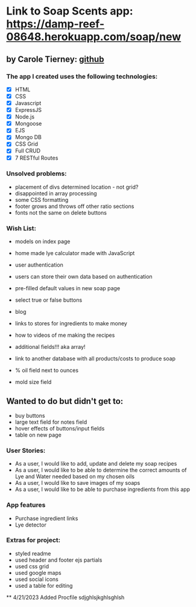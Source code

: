 # Link to Soap Scents app: https://damp-reef-08648.herokuapp.com/soap/new

## by Carole Tierney: [github](https://github.com/caroleatierney)

### The app I created uses the following technologies:
- [x] HTML
- [x] CSS
- [x] Javascript
- [x] ExpressJS
- [x] Node.js
- [x] Mongoose
- [x] EJS
- [x] Mongo DB
- [x] CSS Grid
- [x] Full CRUD
- [x] 7 RESTful Routes

### Unsolved problems:
* placement of divs determined location - not grid?
* disappointed in array processing
* some CSS formatting
* footer grows and throws off other ratio sections
* fonts not the same on delete buttons

### Wish List:
* models on index page
* home made lye calculator made with JavaScript

* user authentication
* users can store their own data based on authentication

* pre-filled default values in new soap page
* select true or false buttons
* blog

* links to stores for ingredients to make money

* how to videos of me making the recipes
* additional fields!!! aka array!

* link to another database with all products/costs to produce soap
* % oil field next to ounces
* mold size field

## Wanted to do but didn't get to:
* buy buttons
* large text field for notes field
* hover effects of buttons/input fields
* table on new page

### User Stories:
* As a user, I would like to add, update and delete my soap recipes
* As a user, I would like to be able to determine the correct amounts of Lye and Water needed based on my chosen oils
* As a user, I would like to save images of my soaps
* As a user, I would like to be able to purchase ingredients from this app

### App features
* Purchase ingredient links
* Lye detector

### Extras for project:
* styled readme
* used header and footer ejs partials
* used css grid
* used google maps
* used social icons
* used a table for editing

** 4/21/2023 Added Procfile
sdjghlsjkghlsghlsh

